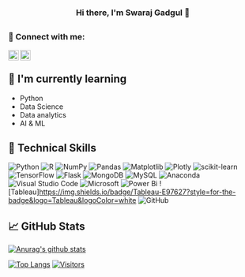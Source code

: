 
<h3 align="center">
Hi there, I'm Swaraj Gadgul</a> 👋
</h3>

<h2 align="center">

</h2> 

### 🤝 Connect with me:

<a href="https://www.linkedin.com/in/swaraj-gadgul-91a286129/"><img align="left" src="https://raw.githubusercontent.com/yushi1007/yushi1007/main/images/linkedin.svg" alt="Yu Shi | LinkedIn" width="21px"/></a>

<a href="https://www.instagram.com/mr.swaraj___/"><img align="left" src="https://raw.githubusercontent.com/yushi1007/yushi1007/main/images/instagram.svg" alt="Yu Shi | Instagram" width="21px"/></a>


</br>



## 🌱 I'm currently learning

- Python
- Data Science
- Data analytics
- AI & ML
## 💼 Technical Skills

![Python](https://img.shields.io/badge/python-3670A0?style=for-the-badge&logo=python&logoColor=ffdd54)
![R](https://img.shields.io/badge/r-%23276DC3.svg?style=for-the-badge&logo=r&logoColor=white)
![NumPy](https://img.shields.io/badge/numpy-%23013243.svg?style=for-the-badge&logo=numpy&logoColor=white)
![Pandas](https://img.shields.io/badge/pandas-%23150458.svg?style=for-the-badge&logo=pandas&logoColor=white)
![Matplotlib](https://img.shields.io/badge/Matplotlib-%23ffffff.svg?style=for-the-badge&logo=Matplotlib&logoColor=black)
![Plotly](https://img.shields.io/badge/Plotly-%233F4F75.svg?style=for-the-badge&logo=plotly&logoColor=white)
![scikit-learn](https://img.shields.io/badge/scikit--learn-%23F7931E.svg?style=for-the-badge&logo=scikit-learn&logoColor=white)
![TensorFlow](https://img.shields.io/badge/TensorFlow-%23FF6F00.svg?style=for-the-badge&logo=TensorFlow&logoColor=white)
![Flask](https://img.shields.io/badge/flask-%23000.svg?style=for-the-badge&logo=flask&logoColor=white)
![MongoDB](https://img.shields.io/badge/MongoDB-%234ea94b.svg?style=for-the-badge&logo=mongodb&logoColor=white)
![MySQL](https://img.shields.io/badge/mysql-%2300f.svg?style=for-the-badge&logo=mysql&logoColor=white)
![Anaconda](https://img.shields.io/badge/Anaconda-%2344A833.svg?style=for-the-badge&logo=anaconda&logoColor=white)
![Visual Studio Code](https://img.shields.io/badge/Visual%20Studio%20Code-0078d7.svg?style=for-the-badge&logo=visual-studio-code&logoColor=white)
![Microsoft](https://img.shields.io/badge/Microsoft-0078D4?style=for-the-badge&logo=microsoft&logoColor=white)
![Power Bi](https://img.shields.io/badge/power_bi-F2C811?style=for-the-badge&logo=powerbi&logoColor=black)
![Tableau]https://img.shields.io/badge/Tableau-E97627?style=for-the-badge&logo=Tableau&logoColor=white
![GitHub](https://img.shields.io/badge/github-%23121011.svg?style=for-the-badge&logo=github&logoColor=white)
</br>





## 📈 GitHub Stats 

[![Anurag's github stats](https://github-readme-stats.vercel.app/api?username=swarajgadgul)](https://github.com/swarajgadgul)


[![Top Langs](https://github-readme-stats.vercel.app/api/top-langs/?username=swarajgadgul&layout=compact)](https://github.com/swarajgadgul)
[![Visitors](https://visitor-badge.glitch.me/badge?page_id=swarajgadgul.swarajgadgul)](https://github.com/swarajgadgul)
